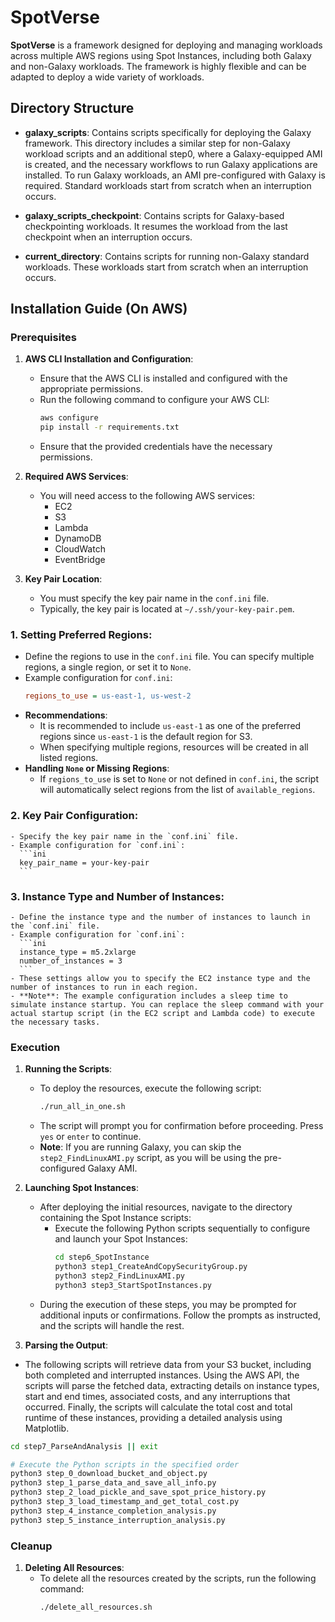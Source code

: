 # SpotVerse

**SpotVerse** is a framework designed for deploying and managing workloads across multiple AWS regions using Spot Instances, including both Galaxy and non-Galaxy workloads. The framework is highly flexible and can be adapted to deploy a wide variety of workloads.

## Directory Structure

- **galaxy_scripts**: Contains scripts specifically for deploying the Galaxy framework. This directory includes a similar step for non-Galaxy workload scripts and an additional step0, where a Galaxy-equipped AMI is created, and the necessary workflows to run Galaxy applications are installed. To run Galaxy workloads, an AMI pre-configured with Galaxy is required. Standard workloads start from scratch when an interruption occurs.

- **galaxy_scripts_checkpoint**: Contains scripts for Galaxy-based checkpointing workloads. It resumes the workload from the last checkpoint when an interruption occurs.

- **current_directory**: Contains scripts for running non-Galaxy standard workloads. These workloads start from scratch when an interruption occurs.

## Installation Guide (On AWS)

### Prerequisites

1. **AWS CLI Installation and Configuration**:
    - Ensure that the AWS CLI is installed and configured with the appropriate permissions.
    - Run the following command to configure your AWS CLI:
      ```bash
      aws configure
      pip install -r requirements.txt
      ```
    - Ensure that the provided credentials have the necessary permissions.

2. **Required AWS Services**:
    - You will need access to the following AWS services:
        - EC2
        - S3
        - Lambda
        - DynamoDB
        - CloudWatch
        - EventBridge

3. **Key Pair Location**:
    - You must specify the key pair name in the `conf.ini` file.
    - Typically, the key pair is located at `~/.ssh/your-key-pair.pem`.

### 1. **Setting Preferred Regions**:

- Define the regions to use in the `conf.ini` file. You can specify multiple regions, a single region, or set it to `None`.
- Example configuration for `conf.ini`:
  ```ini
  regions_to_use = us-east-1, us-west-2
  ```
- **Recommendations**:
    - It is recommended to include `us-east-1` as one of the preferred regions since `us-east-1` is the default region for S3.
    - When specifying multiple regions, resources will be created in all listed regions.
- **Handling `None` or Missing Regions**:
    - If `regions_to_use` is set to `None` or not defined in `conf.ini`, the script will automatically select regions from the list of `available_regions`.

### 2. **Key Pair Configuration**:
    - Specify the key pair name in the `conf.ini` file.
    - Example configuration for `conf.ini`:
      ```ini
      key_pair_name = your-key-pair
      ```

### 3. **Instance Type and Number of Instances**:
    - Define the instance type and the number of instances to launch in the `conf.ini` file.
    - Example configuration for `conf.ini`:
      ```ini
      instance_type = m5.2xlarge
      number_of_instances = 3
      ```
    - These settings allow you to specify the EC2 instance type and the number of instances to run in each region.
    - **Note**: The example configuration includes a sleep time to simulate instance startup. You can replace the sleep command with your actual startup script (in the EC2 script and Lambda code) to execute the necessary tasks.

### Execution

1. **Running the Scripts**:
    - To deploy the resources, execute the following script:
      ```bash
      ./run_all_in_one.sh
      ```
    - The script will prompt you for confirmation before proceeding. Press `yes` or `enter` to continue.
    - **Note**: If you are running Galaxy, you can skip the `step2_FindLinuxAMI.py` script, as you will be using the pre-configured Galaxy AMI.

2. **Launching Spot Instances**:
    - After deploying the initial resources, navigate to the directory containing the Spot Instance scripts:
        - Execute the following Python scripts sequentially to configure and launch your Spot Instances:
          ```bash
          cd step6_SpotInstance
          python3 step1_CreateAndCopySecurityGroup.py         
          python3 step2_FindLinuxAMI.py
          python3 step3_StartSpotInstances.py
          ```
    - During the execution of these steps, you may be prompted for additional inputs or confirmations. Follow the prompts as instructed, and the scripts will handle the rest.

3. **Parsing the Output**:

- The following scripts will retrieve data from your S3 bucket, including both completed and interrupted instances. Using the AWS API, the scripts will parse the fetched data, extracting details on instance types, start and end times, associated costs, and any interruptions that occurred. Finally, the scripts will calculate the total cost and total runtime of these instances, providing a detailed analysis using Matplotlib.

```bash
cd step7_ParseAndAnalysis || exit

# Execute the Python scripts in the specified order
python3 step_0_download_bucket_and_object.py
python3 step_1_parse_data_and_save_all_info.py
python3 step_2_load_pickle_and_save_spot_price_history.py
python3 step_3_load_timestamp_and_get_total_cost.py
python3 step_4_instance_completion_analysis.py
python3 step_5_instance_interruption_analysis.py
```

### Cleanup

1. **Deleting All Resources**:
    - To delete all the resources created by the scripts, run the following command:
      ```bash
      ./delete_all_resources.sh
      ```
